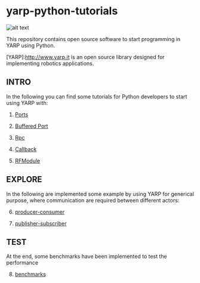 # yarp-python-tutorials
![alt text][YARP-PY]

This repository contains open source software to start programming in YARP using Python.

[YARP]:http://www.yarp.it is an open source library designed for implementing robotics applications.


## INTRO
In the following you can find some tutorials for Python developers to start using YARP with:

1. [Ports](https://github.com/s4hri/yarp-python-tutorials/tree/master/workdir/tutorials/1_port)

2. [Buffered Port](https://github.com/s4hri/yarp-python-tutorials/tree/master/workdir/tutorials/2_buffered-port)

3. [Rpc](https://github.com/s4hri/yarp-python-tutorials/tree/master/workdir/tutorials/3_rpc)

4. [Callback](https://github.com/s4hri/yarp-python-tutorials/tree/master/workdir/tutorials/4_callback)

5. [RFModule](https://github.com/s4hri/yarp-python-tutorials/tree/master/workdir/tutorials/5_rfmodule)



## EXPLORE

In the following are implemented some example by using YARP for generical purpose, where communication are required
between different actors:

6. [producer-consumer](https://github.com/s4hri/yarp-python-tutorials/tree/master/workdir/tutorials/6_producer-consumer)

7. [publisher-subscriber](https://github.com/s4hri/yarp-python-tutorials/tree/master/workdir/tutorials/7_publisher-subscriber)


## TEST
At the end, some benchmarks have been implemented to test the performance

8. [benchmarks](https://github.com/s4hri/yarp-python-tutorials/tree/master/workdir/tutorials/8_benchmarks)

[YARP-PY]:https://github.com/s4hri/yarp-python-tutorials/blob/master/workdir/media/yarp-python-tutorial.png
